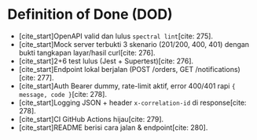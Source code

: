 # Definition of Done (DOD)
- [cite_start]OpenAPI valid dan lulus `spectral lint`[cite: 275].
- [cite_start]Mock server terbukti 3 skenario (201/200, 400, 401) dengan bukti tangkapan layar/hasil curl[cite: 276].
- [cite_start]2+6 test lulus (Jest + Supertest)[cite: 276].
- [cite_start]Endpoint lokal berjalan (POST /orders, GET /notifications)[cite: 277].
- [cite_start]Auth Bearer dummy, rate-limit aktif, error 400/401 rapi `{ message, code }`[cite: 278].
- [cite_start]Logging JSON + header `x-correlation-id` di response[cite: 278].
- [cite_start]CI GitHub Actions hijau[cite: 279].
- [cite_start]README berisi cara jalan & endpoint[cite: 280].